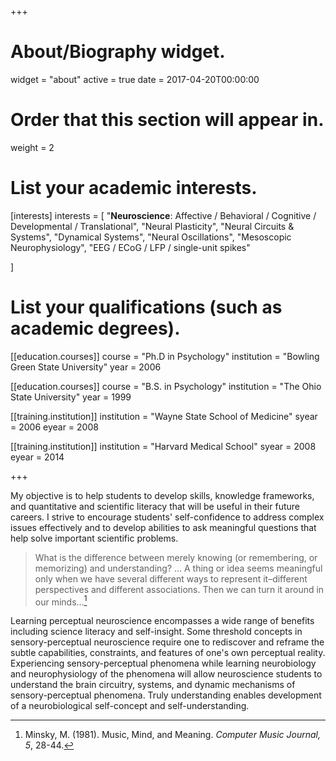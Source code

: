+++
# About/Biography widget.
widget = "about"
active = true
date = 2017-04-20T00:00:00

# Order that this section will appear in.
weight = 2

# List your academic interests.
[interests]
  interests = [
    "**Neuroscience**: Affective / Behavioral / Cognitive / Developmental / Translational",
    "Neural Plasticity",
    "Neural Circuits & Systems",
    "Dynamical Systems",
    "Neural Oscillations",
    "Mesoscopic Neurophysiology",
    "EEG / ECoG / LFP / single-unit spikes"
    
  ]

# List your qualifications (such as academic degrees).
[[education.courses]]
  course = "Ph.D in Psychology"
  institution = "Bowling Green State University"
  year = 2006

[[education.courses]]
  course = "B.S. in Psychology"
  institution = "The Ohio State University"
  year = 1999

[[training.institution]]
  institution = "Wayne State School of Medicine"
  syear = 2006
  eyear = 2008

[[training.institution]]
  institution = "Harvard Medical School"
  syear = 2008
  eyear = 2014


+++

My objective is to help students to develop skills, knowledge frameworks, and quantitative and scientific literacy that will be useful in their future careers. I strive to encourage students' self-confidence to address complex issues effectively and to develop abilities to ask meaningful questions that help solve important scientific problems.  

> What is the difference between merely knowing (or remembering, or memorizing) and understanding? … A thing or idea seems meaningful only when we have several different ways to represent it–different perspectives and different associations. Then we can turn it around in our minds...[^1]

Learning perceptual neuroscience encompasses a wide range of benefits including science literacy and self-insight. Some threshold concepts in sensory-perceptual neuroscience require one to rediscover and reframe the subtle capabilities, constraints, and features of one's own perceptual reality. Experiencing sensory-perceptual phenomena while learning neurobiology and neurophysiology of the phenomena will allow neuroscience students to understand the brain circuitry, systems, and dynamic mechanisms of sensory-perceptual phenomena. Truly understanding enables development of a neurobiological self-concept and self-understanding.  

[^1]: Minsky, M. (1981). Music, Mind, and Meaning. *Computer Music Journal, 5*, 28-44.





